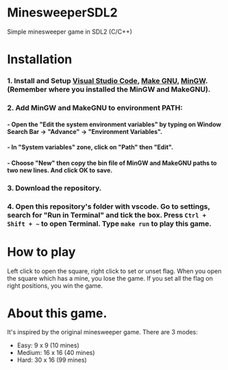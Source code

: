 # MinesweeperSDL2    
Simple minesweeper game in SDL2 (C/C++)    
# Installation    
### 1. Install and Setup [Visual Studio Code](https://code.visualstudio.com/download), [Make GNU](http://gnuwin32.sourceforge.net/packages/make.htm), [MinGW](https://sourceforge.net/projects/mingw/). (Remember where you installed the MinGW and MakeGNU).    
### 2. Add MinGW and MakeGNU to environment PATH:
#### - Open the "Edit the system environment variables" by typing on Window Search Bar -> "Advance" -> "Environment Variables".
#### - In "System variables" zone, click on "Path" then "Edit".
#### - Choose "New" then copy the bin file of MinGW and MakeGNU paths to two new lines. And click OK to save.
### 3. Download the repository.    
### 4. Open this repository's folder with vscode. Go to settings, search for "Run in Terminal" and tick the box. Press `Ctrl + Shift + ~` to open Terminal. Type `make run` to play this game.    
# How to play
Left click to open the square, right click to set or unset flag.
When you open the square which has a mine, you lose the game. If you set all the flag on right positions, you win the game. 
# About this game.
It's inspired by the original minesweeper game.
There are 3 modes:
- Easy: 9 x 9 (10 mines)
- Medium:  16 x 16 (40 mines)
- Hard: 30 x 16 (99 mines)

